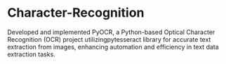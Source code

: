 # Character-Recognition
Developed and implemented PyOCR, a Python-based Optical Character Recognition (OCR) project utilizingpytesseract library for accurate text extraction from images, enhancing automation and efficiency in text data extraction tasks. 
